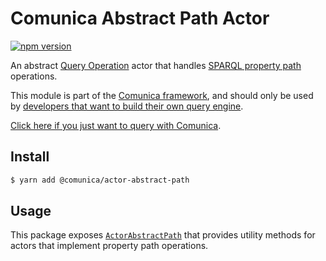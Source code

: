 # Comunica Abstract Path Actor

[![npm version](https://badge.fury.io/js/%40comunica%2Factor-abstract-path.svg)](https://www.npmjs.com/package/@comunica/actor-abstract-path)

An abstract [Query Operation](https://github.com/comunica/comunica/tree/master/packages/bus-query-operation) actor
that handles [SPARQL property path](https://www.w3.org/TR/sparql11-query/#propertypaths) operations.

This module is part of the [Comunica framework](https://github.com/comunica/comunica),
and should only be used by [developers that want to build their own query engine](https://comunica.dev/docs/modify/).

[Click here if you just want to query with Comunica](https://comunica.dev/docs/query/).

## Install

```bash
$ yarn add @comunica/actor-abstract-path
```

## Usage

This package exposes [`ActorAbstractPath`](https://comunica.github.io/comunica/classes/actor_abstract_path.actorabstractpath.html)
that provides utility methods for actors that implement property path operations.
